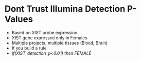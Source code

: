 Dont Trust Illumina Detection P-Values
========================================

- Based on XIST probe expression.
- XIST gene expressed only in Females
- Multiple projects, multiple tissues (Blood, Brain)
- If you build a rule 
-   _if(XIST_detection_p<0.01) then FEMALE_
